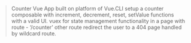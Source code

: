 >Counter Vue App built on platform of Vue.CLI
>setup a counter composable with increment, decrement, reset, setValue functions with a valid UI.
>vuex for state management 
>functionality in a page with route - ‘/counter’ 
>other route redirect the user to a 404 page handled by wildcard route.
